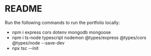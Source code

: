 # README

Run the following commands to run the portfolio locally:

- npm i express cors dotenv mongodb mongoose
- npm i ts-node typescript nodemon @types/express @types/cors @types/node --save-dev
- npx tsc --init